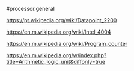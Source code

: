 #processor.general


https://pt.wikipedia.org/wiki/Datapoint_2200

https://en.m.wikipedia.org/wiki/Intel_4004

https://en.m.wikipedia.org/wiki/Program_counter

https://en.m.wikipedia.org/w/index.php?title=Arithmetic_logic_unit&diffonly=true












